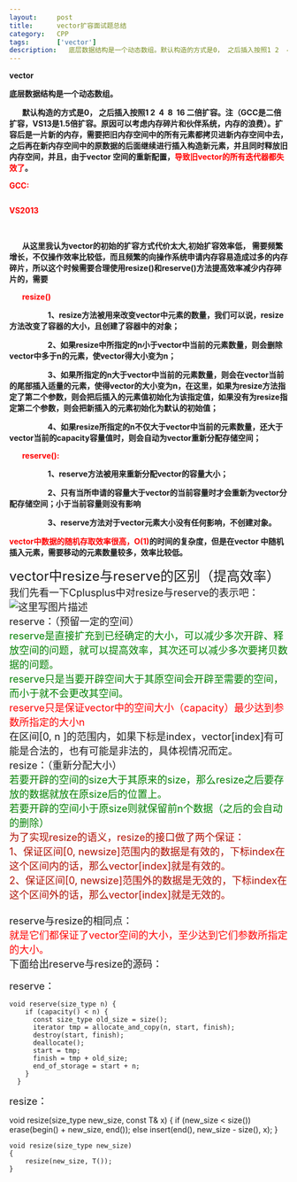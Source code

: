 ```yaml
---
layout:     post
title:      vector扩容面试题总结
category:   CPP
tags:       ['vector']
description:   底层数据结构是一个动态数组。默认构造的方式是0， 之后插入按照1 2  4  8  16 二倍扩容。注（GCC是二倍扩容，VS13是1.5倍扩容。原因可以考虑内存碎片和伙伴系统，内存的浪费）。扩容后是一片新的内存，需要把旧内存空间中的所有元素都拷贝进新内存空间中去，之后再在新内存空间中的原数据的后面继续进行插入构造新元素，并且同时释放旧内存空间，并且，由于vector 空间的重新配置，导致旧vector的所有迭代器都失效了。
---
```

<div class="htmledit_views" id="content_views">
<p><strong>vector</strong></p><p><span style="font-weight:bold;">底层数据结构是一个动态数组。</span></p><p><strong>&nbsp;&nbsp;&nbsp;&nbsp;&nbsp;&nbsp; 默认构造的方式是0， 之后插入按照1&nbsp;2&nbsp; 4&nbsp; 8&nbsp; 16 二倍扩容。注（GCC是二倍扩容，VS13是1.5倍扩容。原因可以考虑内存碎片和伙伴系统，内存的浪费）。扩容后是一片新的内存，需要把旧内存空间中的所有元素都拷贝进新内存空间中去，之后再在新内存空间中的原数据的后面继续进行插入构造新元素，并且同时释放旧内存空间，并且，由于vector 空间的重新配置，<span style="color:#FF0000;">导致</span></strong><span style="color:#FF0000;"><strong>旧vector</strong></span><span style="font-weight:bold;"><span style="color:#ff0000;">的所有迭代器都失效了</span>。</span></p><p><strong><span style="color:#FF0000;">GCC:</span></strong></p><p><img src="https://img-blog.csdn.net/20180312105848381" alt=""><strong></strong></p><p><strong><span style="color:#FF0000;">VS2013</span></strong></p><p><strong><span style="color:#FF0000;">&nbsp;<img src="https://img-blog.csdn.net/20180312105856308" alt=""></span></strong></p><p><strong>&nbsp;&nbsp;&nbsp;&nbsp;&nbsp;&nbsp; 从这里我认为vector的初始的扩容方式代价太大,初始扩容效率低， 需要频繁增长，不仅操作效率比较低，而且频繁的向操作系统申请内存容易造成过多的内存碎片，所以这个时候需要合理使用resize()和reserve()方法提高效率减少内存碎片的，需要</strong></p><p><strong>&nbsp;&nbsp;&nbsp;&nbsp;&nbsp;&nbsp; <span style="color:#FF0000;">resize()</span></strong></p><p align="left"><strong>&nbsp;&nbsp;&nbsp;&nbsp;&nbsp;&nbsp;&nbsp;&nbsp;&nbsp;&nbsp;&nbsp;&nbsp;&nbsp;&nbsp;&nbsp;&nbsp;&nbsp;&nbsp;&nbsp;&nbsp; 1、resize方法被用来改变vector中元素的数量，我们可以说，resize方法改变了容器的大小，且创建了容器中的对象；</strong></p><p align="left"><strong>&nbsp;&nbsp;&nbsp;&nbsp;&nbsp;&nbsp;&nbsp;&nbsp;&nbsp;&nbsp;&nbsp;&nbsp;&nbsp;&nbsp;&nbsp;&nbsp;&nbsp;&nbsp;&nbsp;&nbsp; 2、如果resize中所指定的n小于vector中当前的元素数量，则会删除vector中多于n的元素，使vector得大小变为n；</strong></p><p align="left"><strong>&nbsp;&nbsp;&nbsp;&nbsp;&nbsp;&nbsp;&nbsp;&nbsp;&nbsp;&nbsp;&nbsp;&nbsp;&nbsp;&nbsp;&nbsp;&nbsp;&nbsp;&nbsp;&nbsp;&nbsp; 3、如果所指定的n大于vector中当前的元素数量，则会在vector当前的尾部插入适量的元素，使得vector的大小变为n，在这里，如果为resize方法指定了第二个参数，则会把后插入的元素值初始化为该指定值，如果没有为resize指定第二个参数，则会把新插入的元素初始化为默认的初始值；</strong></p><p align="left"><strong>&nbsp;&nbsp;&nbsp;&nbsp;&nbsp;&nbsp;&nbsp;&nbsp;&nbsp;&nbsp;&nbsp;&nbsp;&nbsp;&nbsp;&nbsp;&nbsp;&nbsp;&nbsp;&nbsp;&nbsp; 4、如果resize所指定的n不仅大于vector中当前的元素数量，还大于vector当前的capacity容量值时，则会自动为vector重新分配存储空间；&nbsp;&nbsp;&nbsp;&nbsp;&nbsp;&nbsp;&nbsp;&nbsp;</strong></p><p align="left"><strong>&nbsp;&nbsp;&nbsp;&nbsp;&nbsp;&nbsp; <span style="color:#FF0000;">reserve():</span></strong></p><p align="left"><strong>&nbsp;&nbsp;&nbsp;&nbsp;&nbsp;&nbsp;&nbsp;&nbsp;&nbsp;&nbsp;&nbsp;&nbsp;&nbsp;&nbsp;&nbsp;&nbsp;&nbsp;&nbsp;&nbsp;&nbsp; 1、reserve方法被用来重新分配vector的容量大小；</strong></p><p align="left"><strong>&nbsp;&nbsp;&nbsp;&nbsp;&nbsp;&nbsp;&nbsp;&nbsp;&nbsp;&nbsp;&nbsp;&nbsp;&nbsp;&nbsp;&nbsp;&nbsp;&nbsp;&nbsp;&nbsp;&nbsp; 2、只有当所申请的容量大于vector的当前容量时</strong><span style="font-weight:bold;">才会重新为vector分配存储空间；小于当前容量则没有影响</span></p><p align="left"><strong>&nbsp;&nbsp;&nbsp;&nbsp;&nbsp;&nbsp;&nbsp;&nbsp;&nbsp;&nbsp;&nbsp;&nbsp;&nbsp;&nbsp;&nbsp;&nbsp;&nbsp;&nbsp;&nbsp;&nbsp; 3、reserve方法对于vector元素大小没有任何影响，不创建对象。</strong></p><p><strong><span style="color:#FF0000;">vector</span><span style="color:#FF0000;">中数据的随机存取效率很高，O(1)</span>的时间的复杂度，但是在vector 中随机插入元素，需要移动的元素数量较多，效率比较低。</strong></p>                                    </div>

<p><font size="5">vector中resize与reserve的区别（提高效率） <br>
<font size="4">我们先看一下Cplusplus中对resize与reserve的表示吧： <br>
<img src="https://img-blog.csdn.net/20170628105819391?watermark/2/text/aHR0cDovL2Jsb2cuY3Nkbi5uZXQvUGF5c2hlbnQ=/font/5a6L5L2T/fontsize/400/fill/I0JBQkFCMA==/dissolve/70/gravity/SouthEast" alt="这里写图片描述" title=""> <br>
reserve：（预留一定的空间） <br>
<font color="green">reserve是直接扩充到已经确定的大小，可以减少多次开辟、释放空间的问题，就可以提高效率，其次还可以减少多次要拷贝数据的问题。 <br>
reserve只是当要开辟空间大于其原空间会开辟至需要的空间，而小于就不会更改其空间。</font> <br>
<font color="red">reserve只是保证vector中的空间大小（capacity）最少达到参数所指定的大小n</font> <br>
在区间[0, n ]的范围内，如果下标是index，vector[index]有可能是合法的，也有可能是非法的，具体视情况而定。 <br>
resize：（重新分配大小） <br>
<font color="green">若要开辟的空间的size大于其原来的size，那么resize之后要存放的数据就放在原size后的位置上。 <br>
若要开辟的空间小于原size则就保留前n个数据（之后的会自动的删除）</font> <br>
<font color="broen">为了实现resize的语义，resize的接口做了两个保证： <br>
1、保证区间[0, newsize]范围内的数据是有效的，下标index在这个区间内的话，那么vector[index]就是有效的。 <br>
2、保证区间[0, newsize]范围外的数据是无效的，下标index在这个区间外的话，那么vector[index]就是无效的。</font> <br>
<font size="4"> <br>
reserve与resize的相同点： <br>
<font color="red">就是它们都保证了vector空间的大小，至少达到它们参数所指定的大小。</font> <br>
下面给出reserve与resize的源码： <br>

reserve：</font></font></font></p>

	void reserve(size_type n) {
	    if (capacity() < n) {
	      const size_type old_size = size();
	      iterator tmp = allocate_and_copy(n, start, finish);
	      destroy(start, finish);
	      deallocate();
	      start = tmp;
	      finish = tmp + old_size;
	      end_of_storage = start + n;
	    }
	  }


<p><font size="4">resize：</font></p>
	void resize(size_type new_size, const T& x)
	{
	    if (new_size < size()) 
	      erase(begin() + new_size, end());
	    else
	      insert(end(), new_size - size(), x);
	}
	
	void resize(size_type new_size) 
	{
	    resize(new_size, T()); 
	}